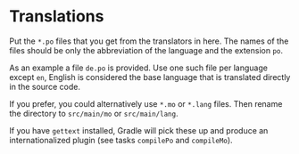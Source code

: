 # Translations

Put the `*.po` files that you get from the translators in here. The names of the files should be only the abbreviation of the language and the extension `po`.

As an example a file `de.po` is provided. Use one such file per language except `en`, English is considered the base language that is translated directly in the source code.

If you prefer, you could alternatively use `*.mo` or `*.lang` files. Then rename the directory to `src/main/mo` or `src/main/lang`.

If you have `gettext` installed, Gradle will pick these up and produce an internationalized plugin (see tasks `compilePo` and `compileMo`).
